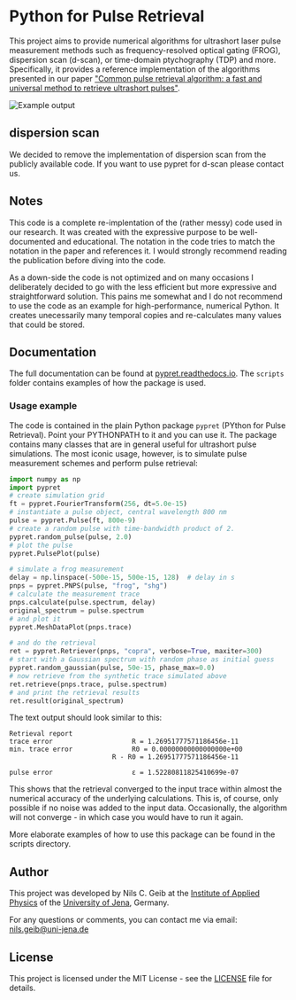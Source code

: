 # Python for Pulse Retrieval

This project aims to provide numerical algorithms for ultrashort laser pulse measurement methods such as frequency-resolved optical gating (FROG), dispersion scan (d-scan), or time-domain ptychography (TDP) and more. Specifically, it provides a reference implementation of the algorithms presented in our paper ["Common pulse retrieval algorithm: a fast and universal method to retrieve ultrashort pulses"](https://www.osapublishing.org/optica/abstract.cfm?uri=optica-6-4-495).

![Example output](scripts/result.png?raw=true "Result")

## dispersion scan
We decided to remove the implementation of dispersion scan from the publicly available code. If you want to use pypret for d-scan please contact us.

## Notes

This code is a complete re-implentation of the (rather messy) code used in our research. It was created with the expressive purpose to be well-documented and educational. The notation in the code tries to match the notation in the paper and references it. I would strongly recommend reading the publication before diving into the code.

As a down-side the code is not optimized and on many occasions I deliberately decided to go with the less efficient but more expressive and straightforward solution. This pains me somewhat and I do not recommend to use the code as an example for high-performance, numerical Python. It creates unecessarily many temporal copies and re-calculates many values that could be stored.

## Documentation

The full documentation can be found at [pypret.readthedocs.io](https://pypret.readthedocs.io). The ``scripts`` folder contains examples of how the package is used.

### Usage example
The code is contained in the plain Python package ``pypret`` (PYthon for Pulse Retrieval). Point your PYTHONPATH to it and you can use it. The package contains many classes that are in general useful for ultrashort pulse simulations. The most iconic usage, however, is to simulate pulse measurement schemes and perform pulse retrieval:

```python
import numpy as np
import pypret
# create simulation grid
ft = pypret.FourierTransform(256, dt=5.0e-15)
# instantiate a pulse object, central wavelength 800 nm
pulse = pypret.Pulse(ft, 800e-9)
# create a random pulse with time-bandwidth product of 2.
pypret.random_pulse(pulse, 2.0)
# plot the pulse
pypret.PulsePlot(pulse)

# simulate a frog measurement
delay = np.linspace(-500e-15, 500e-15, 128)  # delay in s
pnps = pypret.PNPS(pulse, "frog", "shg")
# calculate the measurement trace
pnps.calculate(pulse.spectrum, delay)
original_spectrum = pulse.spectrum
# and plot it
pypret.MeshDataPlot(pnps.trace)

# and do the retrieval
ret = pypret.Retriever(pnps, "copra", verbose=True, maxiter=300)
# start with a Gaussian spectrum with random phase as initial guess
pypret.random_gaussian(pulse, 50e-15, phase_max=0.0)
# now retrieve from the synthetic trace simulated above
ret.retrieve(pnps.trace, pulse.spectrum)
# and print the retrieval results
ret.result(original_spectrum)
```
The text output should look similar to this:
```
Retrieval report
trace error                    R = 1.26951777571186456e-11
min. trace error               R0 = 0.00000000000000000e+00
                          R - R0 = 1.26951777571186456e-11

pulse error                    ε = 1.52280811825410699e-07
```
This shows that the retrieval converged to the input trace within almost the numerical accuracy of the underlying calculations. This is, of course, only possible if no noise was added to the input data. Occasionally, the algorithm will not converge - in which case you would have to run it again.

More elaborate examples of how to use this package can be found in the scripts directory.

## Author

This project was developed by Nils C. Geib at the [Institute of Applied Physics](https://www.iap.uni-jena.de/Micro_+structure+Technology/Research+Group%3Cbr%3EPhotonics+in+2D_Materials/Ultrashort+Laser+Pulse+Metrology.html) of the [University of Jena](https://www.uni-jena.de), Germany.

For any questions or comments, you can contact me via email: nils.geib@uni-jena.de

## License

This project is licensed under the MIT License - see the [LICENSE](LICENSE) file for details.
